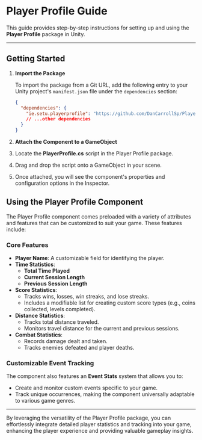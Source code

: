 # Player Profile Guide

This guide provides step-by-step instructions for setting up and using the **Player Profile** package in Unity.

---

## Getting Started

1. **Import the Package**

   To import the package from a Git URL, add the following entry to your Unity project's `manifest.json` file under the `dependencies` section:

   ```json
   {
     "dependencies": {
       "ie.setu.playerprofile": "https://github.com/DanCarrollSp/Player_Profile.git?path=/Player profile/Packages/ie.setu.playerprofile",
       // ...other dependencies
     }
   }


2. **Attach the Component to a GameObject**

1. Locate the **PlayerProfile.cs** script in the Player Profile package.
2. Drag and drop the script onto a GameObject in your scene.
3. Once attached, you will see the component's properties and configuration options in the Inspector.



## Using the Player Profile Component

The Player Profile component comes preloaded with a variety of attributes and features that can be customized to suit your game. These features include:

### **Core Features**
- **Player Name**: A customizable field for identifying the player.
- **Time Statistics**:
  - **Total Time Played**
  - **Current Session Length**
  - **Previous Session Length**
- **Score Statistics**:
  - Tracks wins, losses, win streaks, and lose streaks.
  - Includes a modifiable list for creating custom score types (e.g., coins collected, levels completed).
- **Distance Statistics**:
  - Tracks total distance traveled.
  - Monitors travel distance for the current and previous sessions.
- **Combat Statistics**:
  - Records damage dealt and taken.
  - Tracks enemies defeated and player deaths.

### **Customizable Event Tracking**
The component also features an **Event Stats** system that allows you to:
- Create and monitor custom events specific to your game.
- Track unique occurrences, making the component universally adaptable to various game genres.

---

By leveraging the versatility of the Player Profile package, you can effortlessly integrate detailed player statistics and tracking into your game, enhancing the player experience and providing valuable gameplay insights.

